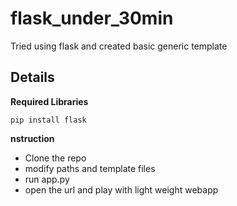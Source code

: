 # flask_under_30min
Tried using flask and created basic generic template 

## Details
 **Required Libraries**
 
 `pip install flask`

**nstruction**

- Clone the repo
- modify paths and template files
- run app.py
- open the url and play with light weight webapp 
